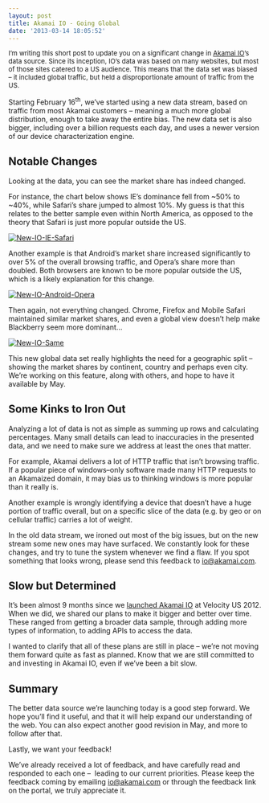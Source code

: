 ```yaml
---
layout: post
title: Akamai IO - Going Global
date: '2013-03-14 18:05:52'
---
```



<span style="font-size: 13px;">I’m writing this short post to update you on a significant change in [Akamai IO](http://www.akamai.com/html/io/)’s data source. Since its inception, IO’s data was based on many websites, but most of those sites catered to a US audience. This means that the data set was biased – it included global traffic, but held a disproportionate amount of traffic from the US.</span>

Starting February 16<sup>th</sup>, we’ve started using a new data stream, based on traffic from most Akamai customers – meaning a much more global distribution, enough to take away the entire bias. The new data set is also bigger, including over a billion requests each day, and uses a newer version of our device characterization engine.


## Notable Changes

Looking at the data, you can see the market share has indeed changed.

For instance, the chart below shows IE’s dominance fell from ~50% to ~40%, while Safari’s share jumped to almost 10%. My guess is that this relates to the better sample even within North America, as opposed to the theory that Safari is just more popular outside the US.

[![New-IO-IE-Safari](http://res.cloudinary.com/guypo-blog/image/upload/v1431082696/New-IO-IE-Safari1_sgxzj8.jpg)](http://res.cloudinary.com/guypo-blog/image/upload/v1431082696/New-IO-IE-Safari1_sgxzj8.jpg)

Another example is that Android’s market share increased significantly to over 5% of the overall browsing traffic, and Opera’s share more than doubled. Both browsers are known to be more popular outside the US, which is a likely explanation for this change.

[![New-IO-Android-Opera](http://res.cloudinary.com/guypo-blog/image/upload/v1431082698/New-IO-Android-Opera1_na4bex.jpg)](http://res.cloudinary.com/guypo-blog/image/upload/v1431082698/New-IO-Android-Opera1_na4bex.jpg)

Then again, not everything changed. Chrome, Firefox and Mobile Safari maintained similar market shares, and even a global view doesn’t help make Blackberry seem more dominant…

[![New-IO-Same](http://res.cloudinary.com/guypo-blog/image/upload/v1431082697/New-IO-Same1_jmw8ge.jpg)](http://res.cloudinary.com/guypo-blog/image/upload/v1431082697/New-IO-Same1_jmw8ge.jpg)

This new global data set really highlights the need for a geographic split – showing the market shares by continent, country and perhaps even city. We’re working on this feature, along with others, and hope to have it available by May.


## Some Kinks to Iron Out

Analyzing a lot of data is not as simple as summing up rows and calculating percentages. Many small details can lead to inaccuracies in the presented data, and we need to make sure we address at least the ones that matter.

For example, Akamai delivers a lot of HTTP traffic that isn’t browsing traffic. If a popular piece of windows–only software made many HTTP requests to an Akamaized domain, it may bias us to thinking windows is more popular than it really is.

Another example is wrongly identifying a device that doesn’t have a huge portion of traffic overall, but on a specific slice of the data (e.g. by geo or on cellular traffic) carries a lot of weight.

In the old data stream, we ironed out most of the big issues, but on the new stream some new ones may have surfaced. We constantly look for these changes, and try to tune the system whenever we find a flaw. If you spot something that looks wrong, please send this feedback to [io@akamai.com](mailto:io@akamai.com).


## Slow but Determined

It’s been almost 9 months since we [launched Akamai IO](http://www.guypo.com/akamai-io-the-akamai-internet-observatory/) at Velocity US 2012. When we did, we shared our plans to make it bigger and better over time. These ranged from getting a broader data sample, through adding more types of information, to adding APIs to access the data.

I wanted to clarify that all of these plans are still in place – we’re not moving them forward quite as fast as planned. Know that we are still committed to and investing in Akamai IO, even if we’ve been a bit slow.


## Summary

The better data source we’re launching today is a good step forward. We hope you’ll find it useful, and that it will help expand our understanding of the web. You can also expect another good revision in May, and more to follow after that.

Lastly, we want your feedback!

We’ve already received a lot of feedback, and have carefully read and responded to each one –  leading to our current priorities. Please keep the feedback coming by emailing [io@akamai.com](mailto:io@akamai.com) or through the feedback link on the portal, we truly appreciate it.


